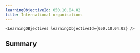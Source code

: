 ```yaml
---
learningObjectiveId: 050.10.04.02
title: International organisations
---
```


```tsx eval
<LearningOBjectives learningObjectiveId={050.10.04.02} />
```

## Summary
